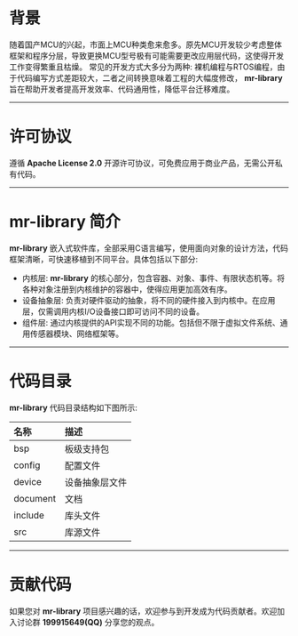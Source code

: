 ﻿# 背景

随着国产MCU的兴起，市面上MCU种类愈来愈多。原先MCU开发较少考虑整体框架和程序分层，导致更换MCU型号极有可能需要更改应用层代码，这使得开发工作变得繁重且枯燥。
常见的开发方式大多分为两种: 裸机编程与RTOS编程，由于代码编写方式差距较大，二者之间转换意味着工程的大幅度修改， **mr-library** 旨在帮助开发者提高开发效率、代码通用性，降低平台迁移难度。

 ----------

# 许可协议

遵循 **Apache License 2.0** 开源许可协议，可免费应用于商业产品，无需公开私有代码。

 ----------

# mr-library 简介

**mr-library** 嵌入式软件库，全部采用C语言编写，使用面向对象的设计方法，代码框架清晰，可快速移植到不同平台。具体包括以下部分:

* 内核层: **mr-library** 的核心部分，包含容器、对象、事件、有限状态机等。将各种对象注册到内核维护的容器中，使得应用更加高效有序。
* 设备抽象层: 负责对硬件驱动的抽象，将不同的硬件接入到内核中。在应用层，仅需调用内核I/O设备接口即可访问不同的设备。
* 组件层: 通过内核提供的API实现不同的功能。包括但不限于虚拟文件系统、通用传感器模块、网络框架等。

 ----------

# 代码目录

**mr-library** 代码目录结构如下图所示:

| 名称       | 描述      |
|:---------|:--------|
| bsp      | 板级支持包   |
| config   | 配置文件    |
| device   | 设备抽象层文件 |
| document | 文档      |
| include  | 库头文件    |
| src      | 库源文件    |

----------

# 贡献代码

如果您对 **mr-library** 项目感兴趣的话，欢迎参与到开发成为代码贡献者。欢迎加入讨论群 **199915649(QQ)** 分享您的观点。